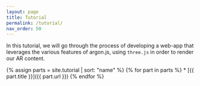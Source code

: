 ```yaml
---
layout: page
title: Tutorial
permalink: /tutorial/
nav_order: 50
---
```


In this tutorial, we will go through the process of developing a web-app that leverages the various features of argon.js, 
using `three.js` in order to render our AR content.

{% assign parts = site.tutorial | sort: "name" %}
{% for part in parts %} * [{{ part.title }}]({{ part.url }}) 
{% endfor %}